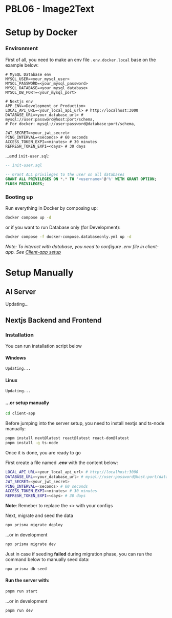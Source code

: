 # PBL06 - Image2Text

# Setup by Docker

### Environment

First of all, you need to make an env file `.env.docker.local` base on the example below:

```env
# MySQL Database env
MYSQL_USER=<your_mysql_user>
MYSQL_PASSWORD=<your_mysql_password>
MYSQL_DATABASE=<your_mysql_database>
MYSQL_DB_PORT=<your_mysql_port>

# Nextjs env
APP_ENV=<Development or Production>
LOCAL_API_URL=<your_local_api_url> # http://localhost:3000
DATABASE_URL=<your_database_url> # mysql://user:password@host:port/schema,
# For docker: mysql://user:password@database:port/schema,

JWT_SECRET=<your_jwt_secret>
PING_INTERVAL=<seconds> # 60 seconds
ACCESS_TOKEN_EXPI=<minutes> # 30 minutes
REFRESH_TOKEN_EXPI=<days> # 30 days
```

...and `init-user.sql`:

```SQL
-- init-user.sql

-- Grant ALL privileges to the user on all databases
GRANT ALL PRIVILEGES ON *.* TO '<username>'@'%' WITH GRANT OPTION;
FLUSH PRIVILEGES;
```

### Booting up

Run everything in Docker by composing up:

```bash
docker compose up -d
```

or if you want to run Database only (for Development):

```bash
docker compose -f docker-compose.databaseonly.yml up -d
```

_Note: To interact with database, you need to configure .env file in client-app. See [Client-app setup](#installation)_

# Setup Manually

## AI Server

Updating...

## Nextjs Backend and Frontend

### Installation

You can run installation script below

#### Windows

```bash
Updating...
```

#### Linux

```bash
Updating...
```

#### ...or setup manually

```bash
cd client-app
```

Before jumping into the server setup, you need to install nextjs and ts-node manually:

```bash
pnpm install next@latest react@latest react-dom@latest
pnpm install -g ts-node
```

Once it is done, you are ready to go

First create a file named **_.env_** with the content below:

```bash
LOCAL_API_URL=<your_local_api_url> # http://localhost:3000
DATABASE_URL=<your_database_url> # mysql://user:password@host:port/database
JWT_SECRET=<your_jwt_secret>
PING_INTERVAL=<seconds> # 60 seconds
ACCESS_TOKEN_EXPI=<minutes> # 30 minutes
REFRESH_TOKEN_EXPI=<days> # 30 days
```

**Note**: Remeber to replace the <> with your configs

Next, migrate and seed the data

```bash
npx prisma migrate deploy
```

...or in development

```bash
npx prisma migrate dev
```

Just in case if seeding **failed** during migration phase, you can run the command below to manually seed data:

```bash
npx prisma db seed
```

#### Run the server with:

```bash
pnpm run start
```

...or in development

```bash
pnpm run dev
```
